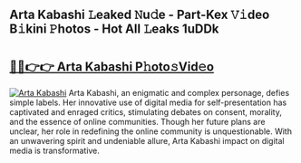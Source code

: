 ## Arta Kabashi 𝙻eaked 𝙽u𝚍e - Part-Kex 𝚅𝚒deo B𝚒kini 𝙿hotos - Hot All 𝙻eaks 1uDDk

# <h2><a href="http://ld50ts9.urlbe.top/?page=Arta+Kabashi">🔗🔗👉👉 Arta Kabashi P𝚑oto𝚜Vid𝚎o</a></h2>

[![Arta Kabashi](https://i.imgur.com/eBuTRDB.gif)](http://ld50ts9.urlbe.top/?page=Arta+Kabashi)
Arta Kabashi, an enigmatic and complex personage, defies simple labels. Her innovative use of digital media for self-presentation has captivated and enraged critics, stimulating debates on consent, morality, and the essence of online communities. Though her future plans are unclear, her role in redefining the online community is unquestionable. With an unwavering spirit and undeniable allure, Arta Kabashi impact on digital media is transformative.
